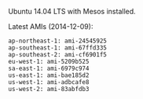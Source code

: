 Ubuntu 14.04 LTS with Mesos installed.

Latest AMIs (2014-12-09):
```
ap-northeast-1: ami-24545925
ap-southeast-1: ami-67ffd335
ap-southeast-2: ami-cf6901f5
eu-west-1: ami-5209b525
sa-east-1: ami-6979c974
us-east-1: ami-bae185d2
us-west-1: ami-adbcafe8
us-west-2: ami-83abfdb3
```
